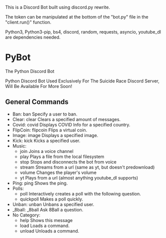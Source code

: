 This is a Discord Bot built using discord.py rewrite.

The token can be manipulated at the bottom of the "bot.py" file in the "client.run()" function.

Python3, Python3-pip, bs4, discord, random, requests, asyncio, youtube_dl are dependencies needed.

# PyBot
The Python Discord Bot

Python Discord Bot Used Exclusively For The Suicide Race Discord Server, Will Be Available For More Soon!


## General Commands
<ul>
<li>Ban:
  ban       Specify a user to ban.</li>
<li>Clear:
  clear     Clears a specified amount of messages.</li>
<li>Covid:
  covid     Displays COVID Info for a specified country.</li>
<li>FlipCoin:
  flipcoin  Flips a virtual coin.</li>
<li>Image:
  image     Displays a specified image.</li>
<li>Kick:
  kick      Kicks a specified user.</li>
<li>Music:
  <ul>
  <li>join      Joins a voice channel</li>
  <li>play      Plays a file from the local filesystem</li>
  <li>stop      Stops and disconnects the bot from voice</li>
  <li>stream    Streams from a url (same as yt, but doesn't predownload)</li>
  <li>volume    Changes the player's volume</li>
  <li>yt        Plays from a url (almost anything youtube_dl supports)</li></uL></li>
<li>Ping:
  ping      Shows the ping.</li>
<li>Polls:
  <ul>
    <li>poll      Interactively creates a poll with the following question.</li>
    <li>quickpoll Makes a poll quickly.</li>
  </ul>
  </li>
<li>Unban:
  unban     Unbans a specified user.</li>
<li>_8ball:
  _8ball    Ask 8Ball a question.</li>
<li>No Category:
<ul>
  <li>help      Shows this message</li>
  <li>load      Loads a command.</li>
  <li>unload    Unloads a command.</li>
  </ul>
</li>
</ul>
